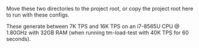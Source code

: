 Move these two directories to the project root, or copy the project root here to run with these configs.

These generate between 7K TPS and 16K TPS on an i7-8565U CPU @ 1.80GHz with 32GB RAM (when running tm-load-test with 40K TPS for 60 seconds).
